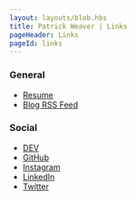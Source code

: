 ```yaml
---
layout: layouts/blob.hbs
title: Patrick Weaver | Links
pageHeader: Links
pageId: links
---
```


<div class="section">
  <h3>General</h3>

  <ul class="links">
    <li><a href="/resume">Resume</a></li>
    <li><a href="/rss.xml" target="blank">Blog RSS Feed</a></li>
  </ul>
</div>

<div class="section">
  <h3>Social</h3>

  <ul class="links">
    <li><a href="https://dev.to/patrickweaver" target="blank">DEV</a></li>
    <li><a href="https://github.com/patrickweaver" target="blank">GitHub</a></li>
    <li><a href="https://www.instagram.com/patrickweave_r/" target="blank">Instagram</a></li>
    <li><a href="https://www.linkedin.com/in/patrickjweaver/" target="blank">LinkedIn</a></li>
    <li><a href="https://twitter.com/patrickweave_r" target="blank">Twitter</a></li>
  </ul>
</div>

